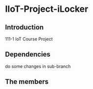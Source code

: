 # IIoT-Project-iLocker
## Introduction
111-1 IoT Course Project



## Dependencies
do some changes in sub-branch

## The members
